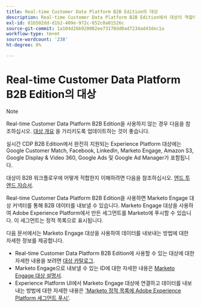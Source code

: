 ```yaml
---
title: Real-time Customer Data Platform B2B Edition의 대상
description: Real-time Customer Data Platform B2B Edition에서 대상의 역할에 대한 개요입니다.
exl-id: 81b502dd-d1b2-409e-972c-652c0a01526c
source-git-commit: 1a104d26b920082ee73178dd0ad7234ad43dec1a
workflow-type: tm+mt
source-wordcount: '238'
ht-degree: 0%

---
```


# Real-time Customer Data Platform B2B Edition의 대상

>[!NOTE]
>
>Real-time Customer Data Platform B2B Edition을 사용하지 않는 경우 다음을 참조하십시오. [대상 개요](../../destinations/home.md) 을 가리키도록 업데이트하는 것이 좋습니다.

실시간 CDP B2B Edition에서 완전히 지원되는 Experience Platform 대상에는 Google Customer Match, Facebook, LinkedIn, Marketo Engage, Amazon S3, Google Display &amp; Video 360, Google Ads 및 Google Ad Manager가 포함됩니다.

대상이 B2B 워크플로우에 어떻게 적합한지 이해하려면 다음을 참조하십시오. [엔드 투 엔드 자습서](../b2b-tutorial.md#activate-your-evaluated-data-to-a-destination).

Real-time Customer Data Platform B2B Edition을 사용하면 Marketo Engage 대상 커넥터를 통해 B2B 데이터를 내보낼 수 있습니다. Marketo Engage 대상을 사용하여 Adobe Experience Platform에서 만든 세그먼트를 Marketo에 푸시할 수 있습니다. 이 세그먼트는 정적 목록으로 표시됩니다.

다음 문서에서는 Marketo Engage 대상을 사용하여 데이터를 내보내는 방법에 대한 자세한 정보를 제공합니다.

- Real-time Customer Data Platform B2B Edition에 사용할 수 있는 대상에 대한 자세한 내용을 보려면 [대상 카탈로그](../../destinations/catalog/overview.md).
- Marketo Engage으로 내보낼 수 있는 ID에 대한 자세한 내용은 [Marketo Engage 대상 설명서](../../destinations/catalog/adobe/marketo-engage.md).
- Experience Platform UI에서 Marketo Engage 대상에 연결하고 데이터를 내보내는 방법에 대한 자세한 내용은 [&#39;Marketo 정적 목록에 Adobe Experience Platform 세그먼트 푸시&#39;](https://experienceleague.adobe.com/docs/marketo/using/product-docs/core-marketo-concepts/smart-lists-and-static-lists/static-lists/push-an-adobe-experience-platform-segment-to-a-marketo-static-list.html?lang=en).

